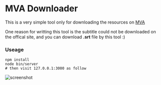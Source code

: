 # MVA Downloader

This is a very simple tool only for downloading the resources on [MVA](https://mva.microsoft.com)

One reason for writting this tool is the subtitle could not be downloaded on the offical site, and you can download **.srt** file by this tool :)

### Useage
 
```
npm install
node bin/server
# then visit 127.0.0.1:3000 as follow
```

![screenshot](https://raw.githubusercontent.com/hujinglin/MVA-Downloader/master/screenshot.png)



